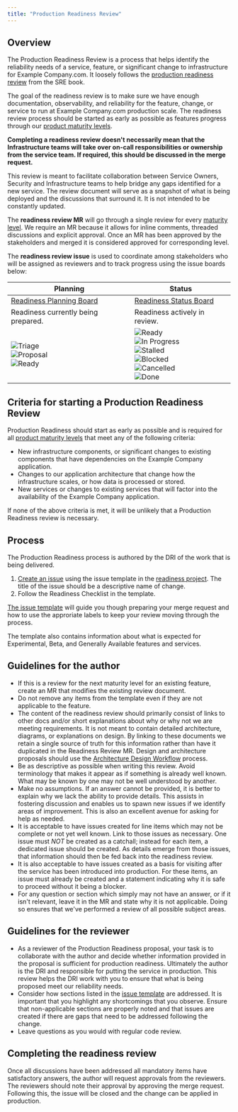 ```yaml
---
title: "Production Readiness Review"
---
```


## Overview

The Production Readiness Review is a process that helps identify the reliability needs of a service, feature, or significant change to infrastructure for Example Company.com.
It loosely follows the [production readiness review](https://sre.google/sre-book/evolving-sre-engagement-model/) from the SRE book.

The goal of the readiness review is to make sure we have enough documentation, observability, and reliability for the feature, change, or service to run at Example Company.com production scale.
The readiness review process should be started as early as possible as features progress through our [product maturity levels](https://docs.example_company.com/ee/policy/experiment-beta-support.html).

**Completing a readiness review doesn't necessarily mean that the Infrastructure teams will take over on-call responsibilities or ownership from the service team. If required, this should be discussed in the merge request.**

This review is meant to facilitate collaboration between Service Owners, Security and Infrastructure teams to help bridge any gaps identified for a new service.
The review document will serve as a snapshot of what is being deployed and the discussions that surround it.
It is not intended to be constantly updated.

The **readiness review MR** will go through a single review for every [maturity level](https://docs.example_company.com/ee/policy/experiment-beta-support.html).
We require an MR because it allows for inline comments, threaded discussions and explicit approval.
Once an MR has been approved by the stakeholders and merged it is considered approved for corresponding level.

The **readiness review issue** is used to coordinate among stakeholders who will be assigned as reviewers and to track progress using the issue boards below:

| **Planning** | **Status**|
|--------------|-------------|
| [Readiness Planning Board](https://example_company.com/example_company-com/gl-infra/readiness/-/boards/7418781) | [Readiness Status Board](https://example_company.com/example_company-com/gl-infra/readiness/-/boards/5177836) |
| Readiness currently being prepared. | Readiness actively in review. |
| ![Triage](../../team/scalability/img/label-triage.png)    <br/>![Proposal](../../team/scalability/img/label-proposal.png) <br/>![Ready](../../team/scalability/img/label-ready.png) | ![Ready](../../team/scalability/img/label-ready.png) <br/>![In Progress](../../team/scalability/img/label-in_progress.png) <br/>![Stalled](../../team/scalability/img/label-stalled.png) <br/>![Blocked](../../team/scalability/img/label-blocked.png) <br/>![Cancelled](../../team/scalability/img/label-cancelled.png) <br/>![Done](../../team/scalability/img/label-done.png)|

## Criteria for starting a Production Readiness Review

Production Readiness should start as early as possible and is required for all [product maturity levels](https://docs.example_company.com/ee/policy/experiment-beta-support.html) that meet any of the following criteria:

- New infrastructure components, or significant changes to existing components that have dependencies on the Example Company application.
- Changes to our application architecture that change how the infrastructure scales, or how data is processed or stored.
- New services or changes to existing services that will factor into the availability of the Example Company application.

If none of the above criteria is met, it will be unlikely that a Production Readiness review is necessary.

## Process

The Production Readiness process is authored by the DRI of the work that is being delivered.

1. [Create an issue](https://example_company.com/example_company-com/gl-infra/readiness/-/issues/new?issuable_template=production_readiness) using the issue template in the [readiness project](https://example_company.com/example_company-com/gl-infra/readiness). The title of the issue should be a descriptive name of change.
2. Follow the Readiness Checklist in the template.

[The issue template](https://example_company.com/example_company-com/gl-infra/readiness/-/blob/master/.example_company/issue_templates/production_readiness.md?ref_type=heads) will guide you though preparing your merge request and how to use the approriate labels to keep your review moving through the process.

The template also contains information about what is expected for Experimental, Beta, and Generally Available features and services.

## Guidelines for the author

- If this is a review for the next maturity level for an existing feature, create an MR that modifies the existing review document.
- Do not remove any items from the template even if they are not applicable to the feature.
- The content of the readiness review should primarily consist of links to other docs and/or short explanations about why or why not we are meeting requirements.
  It is not meant to contain detailed architecture, diagrams, or explanations on design. By linking to these documents we retain a single source of truth for this information rather than have it duplicated in the Readiness Review MR.
  Design and architecture proposals should use the [Architecture Design Workflow](/handbook/engineering/architecture/workflow/) process.
- Be as descriptive as possible when writing this review. Avoid terminology that makes it appear as if something is already well known.
  What may be known by one may not be well understood by another.
- Make no assumptions. If an answer cannot be provided, it is better to explain why we lack the ability to provide details.
  This assists in fostering discussion and enables us to spawn new issues if we identify areas of improvement.
  This is also an excellent avenue for asking for help as needed.
- It is acceptable to have issues created for line items which may not be complete or not yet well known.
  Link to those issues as necessary. One issue must _NOT_ be created as a catchall;
  instead for each item, a dedicated issue should be created. As details emerge from those issues, that information should then be fed back into the readiness review.
- It is also acceptable to have issues created as a basis for visiting after the service has been introduced into production.
  For these items, an issue must already be created and a statement indicating why it is safe to proceed without it being a blocker.
- For any question or section which simply may not have an answer, or if it isn't relevant, leave it in the MR and state why it is not applicable.
  Doing so ensures that we've performed a review of all possible subject areas.

## Guidelines for the reviewer

- As a reviewer of the Production Readiness proposal,
  your task is to collaborate with the author and decide whether information provided in the proposal is sufficient for production readiness.
  Ultimately the author is the DRI and responsible for putting the service in production.
  This review helps the DRI work with you to ensure that what is being proposed meet our reliability needs.
- Consider how sections listed in the [issue template](https://example_company.com/example_company-com/gl-infra/readiness/blob/master/.example_company/issue_templates/production_readiness.md) are addressed.
  It is important that you highlight any shortcomings that you observe.
  Ensure that non-applicable sections are properly noted and that issues are created if there are gaps that need to be addressed following the change.
- Leave questions as you would with regular code review.

## Completing the readiness review

Once all discussions have been addressed all mandatory items have satisfactory answers, the author will request approvals from the reviewers.
The reviewers should note their approval by approving the merge request.
Following this, the issue will be closed and the change can be applied in production.
